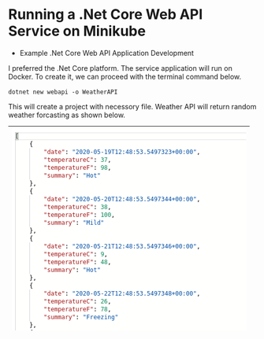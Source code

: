 # Running a .Net Core Web API Service on Minikube

* Example .Net Core Web API Application Development

I preferred the .Net Core platform. The service application will run on Docker. To create it, we can proceed with the terminal command below.

```
dotnet new webapi -o WeatherAPI
```
This will create a project with necessory file. Weather API will return random weather forcasting as shown below.

| ![images/api-result.png](images/api-result.png) |
| ------------------------------------------------------------------- |
